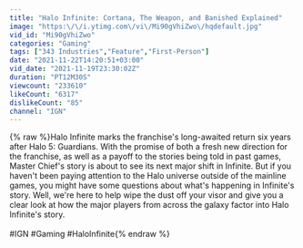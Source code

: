 ```yaml
---
title: "Halo Infinite: Cortana, The Weapon, and Banished Explained"
image: "https:\/\/i.ytimg.com\/vi\/Mi90gVhiZwo\/hqdefault.jpg"
vid_id: "Mi90gVhiZwo"
categories: "Gaming"
tags: ["343 Industries","Feature","First-Person"]
date: "2021-11-22T14:20:51+03:00"
vid_date: "2021-11-19T23:30:02Z"
duration: "PT12M30S"
viewcount: "233610"
likeCount: "6317"
dislikeCount: "85"
channel: "IGN"
---
```

{% raw %}Halo Infinite marks the franchise's long-awaited return six years after Halo 5: Guardians. With the promise of both a fresh new direction for the franchise, as well as a payoff to the stories being told in past games, Master Chief's story is about to see its next major shift in Infinite. But if you haven't been paying attention to the Halo universe outside of the mainline games, you might have some questions about what's happening in Infinite's story. Well, we're here to help wipe the dust off your visor and give you a clear look at how the major players from across the galaxy factor into Halo Infinite's story.<br /><br />#IGN #Gaming #HaloInfinite{% endraw %}
